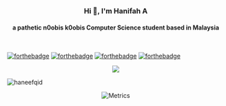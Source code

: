 <h3 align="center">Hi 👋, I'm Hanifah A</h3>
<h4 align="center">a pathetic n0obis k0obis Computer Science student based in Malaysia</h4><br>

[![forthebadge](https://forthebadge.com/images/badges/built-with-grammas-recipe.svg)](https://forthebadge.com)
[![forthebadge](https://forthebadge.com/images/badges/not-an-issue.svg)](https://forthebadge.com)
[![forthebadge](https://forthebadge.com/images/badges/no-ragrets.svg)](https://forthebadge.com)
[![forthebadge](https://forthebadge.com/images/badges/powered-by-black-magic.svg)](https://forthebadge.com)


<center><img src="https://media1.tenor.com/images/889fb0cf948b25408806d8fd0d9220e3/tenor.gif" /><br>

<p align="left"> <img src="https://komarev.com/ghpvc/?username=haneefqid&label=Profile%20views&color=0e75b6&style=flat" alt="haneefqid" /> </p>

![Metrics](https://metrics.lecoq.io/haneefqid?template=classic&followup=1&isocalendar=1&languages=1&stars=1&pagespeed=1&pagespeed.detailed=true&pagespeed.screenshot=false&isocalendar.duration=half-year&stars.limit=4&config.timezone=Asia%2FKuala_Lumpur)

